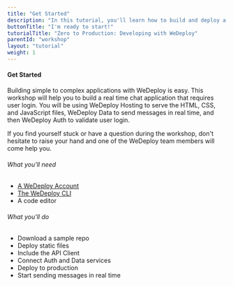 ```yaml
---
title: "Get Started"
description: "In this tutorial, you'll learn how to build and deploy a chat app with WeDeploy."
buttonTitle: "I'm ready to start!"
tutorialTitle: "Zero to Production: Developing with WeDeploy"
parentId: "workshop"
layout: "tutorial"
weight: 1
---
```


#### Get Started

Building simple to complex applications with WeDeploy is easy. This workshop will help you to build a real time chat application that requires user login. You will be using WeDeploy Hosting to serve the HTML, CSS, and JavaScript files, WeDeploy Data to send messages in real time, and then WeDeploy Auth to validate user login.

If you find yourself stuck or have a question during the workshop, don't hesitate to raise your hand and one of the WeDeploy team members will come help you.

###### What you'll need

<ul class="checklist">
  <li><a href="https://console.wedeploy.com/" target="_blank">A WeDeploy Account</a></li>
  <li><a href="https://wedeploy.com/docs/intro/using-the-command-line/" target="_blank">The WeDeploy CLI</a></li>
  <li>A code editor</li>
</ul>

###### What you'll do

<ul class="checklist">
  <li>Download a sample repo</li>
  <li>Deploy static files</li>
  <li>Include the API Client</li>
  <li>Connect Auth and Data services</li>
  <li>Deploy to production</li>
  <li>Start sending messages in real time</li>
</ul>

